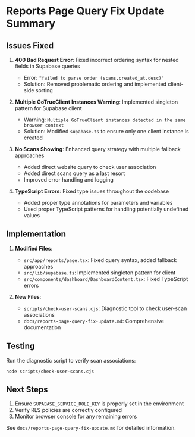 # Reports Page Query Fix Update Summary

## Issues Fixed

1. **400 Bad Request Error**: Fixed incorrect ordering syntax for nested fields in Supabase queries
   - Error: `"failed to parse order (scans.created_at.desc)"`
   - Solution: Removed problematic ordering and implemented client-side sorting

2. **Multiple GoTrueClient Instances Warning**: Implemented singleton pattern for Supabase client
   - Warning: `Multiple GoTrueClient instances detected in the same browser context`
   - Solution: Modified `supabase.ts` to ensure only one client instance is created

3. **No Scans Showing**: Enhanced query strategy with multiple fallback approaches
   - Added direct website query to check user association
   - Added direct scans query as a last resort
   - Improved error handling and logging

4. **TypeScript Errors**: Fixed type issues throughout the codebase
   - Added proper type annotations for parameters and variables
   - Used proper TypeScript patterns for handling potentially undefined values

## Implementation

1. **Modified Files**:
   - `src/app/reports/page.tsx`: Fixed query syntax, added fallback approaches
   - `src/lib/supabase.ts`: Implemented singleton pattern for client
   - `src/components/dashboard/DashboardContent.tsx`: Fixed TypeScript errors

2. **New Files**:
   - `scripts/check-user-scans.cjs`: Diagnostic tool to check user-scan associations
   - `docs/reports-page-query-fix-update.md`: Comprehensive documentation

## Testing

Run the diagnostic script to verify scan associations:
```
node scripts/check-user-scans.cjs
```

## Next Steps

1. Ensure `SUPABASE_SERVICE_ROLE_KEY` is properly set in the environment
2. Verify RLS policies are correctly configured
3. Monitor browser console for any remaining errors

See `docs/reports-page-query-fix-update.md` for detailed information.